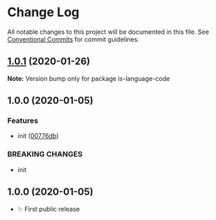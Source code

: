 # Change Log

All notable changes to this project will be documented in this file.
See [Conventional Commits](https://conventionalcommits.org) for commit guidelines.

## [1.0.1](https://gitlab.com/codsen/codsen/compare/is-language-code@1.0.0...is-language-code@1.0.1) (2020-01-26)

**Note:** Version bump only for package is-language-code





## 1.0.0 (2020-01-05)

### Features

- init ([00776db](https://gitlab.com/codsen/codsen/commit/00776db3a81ecd9a683580fd459a756c462338f5))

### BREAKING CHANGES

- init

## 1.0.0 (2020-01-05)

- ✨ First public release
